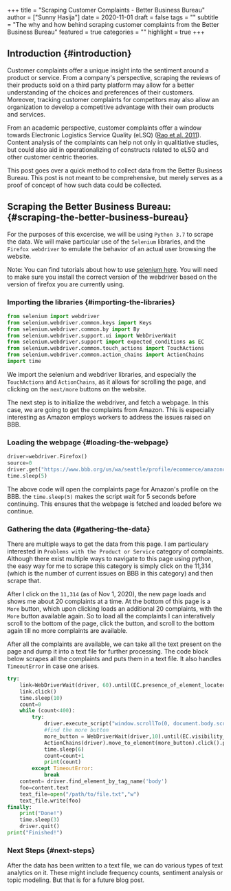 +++
title = "Scraping Customer Complaints - Better Business Bureau"
author = ["Sunny Hasija"]
date = 2020-11-01
draft = false
tags = ""
subtitle = "The why and how behind scraping customer complaints from the Better Business Bureau"
featured = true
categories = ""
highlight = true
+++

## Introduction {#introduction}

Customer complaints offer a unique insight into the sentiment around a product or service. From a company's perspective, scraping the reviews of their products sold on a third party platform may allow for a better understanding of the choices and preferences of their customers. Moreover, tracking customer complaints for competitors may also allow an organization to develop a competitive advantage with their own products and services.

From an academic perspective, customer complaints offer a window towards Electronic Logistics Service Quality (eLSQ) ([Rao et al. 2011](https://onlinelibrary-wiley-com.proxy.lib.ohio-state.edu/doi/full/10.1111/j.2158-1592.2011.01014.x?casa%5Ftoken=KCFnZ%5FoaccQAAAAA%3AxxzI2rZd9MEt5ZV9EN0NGUx6bLGpjFcKMuGL92FMqyxCilUoJRwBs4bApCrJynpTFuL3MmH70idNl90)). Content analysis of the complaints can help not only in qualitiative studies, but could also aid in operationalizing of constructs related to eLSQ and other customer centric theories.

This post goes over a quick method to collect data from the Better Business Bureau. This post is not meant to be comprehensive, but merely serves as a proof of concept of how such data could be collected.


## Scraping the Better Business Bureau: {#scraping-the-better-business-bureau}

For the purposes of this excercise, we will be using `Python 3.7` to scrape the data. We will make particular use of the `Selenium` libraries, and the `Firefox webdriver` to emulate the behavior of an actual user browsing the website.

Note: You can find tutorials about how to use [selenium here](https://selenium-python.readthedocs.io/). You will need to make sure you install the correct version of the webdriver based on the version of firefox you are currently using.


### Importing the libraries {#importing-the-libraries}

```python
from selenium import webdriver
from selenium.webdriver.common.keys import Keys
from selenium.webdriver.common.by import By
from selenium.webdriver.support.ui import WebDriverWait                 # to wait for an element to become available on the page
from selenium.webdriver.support import expected_conditions as EC
from selenium.webdriver.common.touch_actions import TouchActions        # to allow for clicking of buttons
from selenium.webdriver.common.action_chains import ActionChains        # to allow for clicking of buttons, and linking it to other behavior
import time
```

We import the selenium and webdriver libraries, and especially the `TouchActions` and `ActionChains`, as it allows for scrolling the page, and clicking on the `next/more` buttons on the website.

The next step is to initialize the webdriver, and fetch a webpage. In this case, we are going to get the complaints from Amazon. This is especially interesting as Amazon employs workers to address the issues raised on BBB.


### Loading the webpage {#loading-the-webpage}

```python
driver=webdriver.Firefox()
source=0
driver.get("https://www.bbb.org/us/wa/seattle/profile/ecommerce/amazoncom-1296-7039385/complaints")
time.sleep(5)
```

The above code will open the complaints page for Amazon's profile on the BBB. the `time.sleep(5)` makes the script wait for 5 seconds before continuing. This ensures that the webpage is fetched and loaded before we continue.


### Gathering the data {#gathering-the-data}

There are multiple ways to get the data from this page. I am particulary interested in `Problems with the Product or Service` category of complaints. Although there exist multiple ways to navigate to this page using python, the easy way for me to scrape this category is simply click on the 11,314 (which is the number of current issues on BBB in this category) and then scrape that.

After I click on the `11,314` (as of Nov 1, 2020), the new page loads and shows me about 20 complaints at a time. At the bottom of this page is a `More` button, which upon clicking loads an additional 20 complaints, with the `More` button available again. So to load all the complaints I can interatively scroll to the bottom of the page, click the button, and scroll to the bottom again till no more complaints are available.

After all the complaints are available, we can take all the text present on the page and dump it into a text file for further processing.
The code block below scrapes all the complaints and puts them in a text file. It also handles `TimeoutError` in case one arises.

```python
try:
    link=WebDriverWait(driver, 60).until(EC.presence_of_element_located((By.LINK_TEXT,"11,314")))  # text for "Problem with a Product or Service"
    link.click()
    time.sleep(10)
    count=0
    while (count<400):
        try:
            driver.execute_script("window.scrollTo(0, document.body.scrollHeight);")
            #find the more button
            more_button = WebDriverWait(driver,10).until(EC.visibility_of_element_located((By.XPATH,"/html/body/div[1]/div/div/div/main/div/div[5]/div/div[3]/button")))
            ActionChains(driver).move_to_element(more_button).click().perform()
            time.sleep(6)
            count=count+1
            print(count)
        except TimeoutError:
            break
    content= driver.find_element_by_tag_name('body')
    foo=content.text
    text_file=open("/path/to/file.txt","w")
    text_file.write(foo)
finally:
    print("Done!")
    time.sleep(3)
    driver.quit()
print("Finished!")
```


### Next Steps {#next-steps}

After the data has been written to a text file, we can do various types of text analytics on it. These might include frequency counts, sentiment analysis or topic modeling. But that is for a future blog post.
